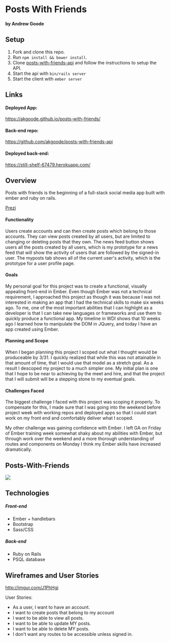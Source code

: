 # Posts With Friends

#### by Andrew Goode

## Setup

1.  Fork and clone this repo.
2.  Run `npm install && bower install`.
3.  Clone [posts-with-friends-api](https://github.com/akgoode/posts-with-friends-api) and follow the instructions to setup the API.
4.  Start the api with `bin/rails server`
5.  Start the client with `ember server`

## Links

#### Deployed App:
https://akgoode.github.io/posts-with-friends/
#### Back-end repo:
https://github.com/akgoode/posts-with-friends-api
#### Deployed back-end:
https://still-shelf-67479.herokuapp.com/

## Overview

Posts with friends is the beginning of a full-stack social media app built with ember and ruby on rails.

<a href="https://prezi.com/embed/zvhns0uf5kgq/?bgcolor=ffffff&amp;lock_to_path=0&amp;autoplay=0&amp;autohide_ctrls=0&amp;landing_data=bHVZZmNaNDBIWnNjdEVENDRhZDFNZGNIUE43MHdLNWpsdFJLb2ZHanI5NlBFSFRGSlcxNVNEclJqYlJFelc5WnF3PT0&amp;landing_sign=CA9-tMGvpBJDMMHMKBshvuEWJ-mSLkYen_wVvURPmzg">Prezi</a>

#### Functionality

Users create accounts and can then create posts which belong to those accounts.  They can view posts created by all users, but are limited to changing or deleting posts that they own.  The news feed button shows users all the posts created by all users, which is my prototype for a news feed that will show the activity of users that are followed by the signed-in user.  The myposts tab shows all of the current user's activity, which is the prototype for a user profile page.

#### Goals

My personal goal for this project was to create a functional, visually appealing front-end in Ember.  Even though Ember was not a technical requirement, I approached this project as though it was because I was not interested in making an app that I had the technical skills to make six weeks ago.  To me, one of the most important abilities that I can highlight as a developer is that I can take new languages or frameworks and use them to quickly produce a functional app.  My timeline in WDI shows that 10 weeks ago I learned how to manipulate the DOM in JQuery, and today I have an app created using Ember.

#### Planning and Scope

When I began planning this project I scoped out what I thought would be produceable by 3/31.  I quickly realized that while this was not attainable in that amount of time, that I would use that model as a stretch goal.  As a result I descoped my project to a much simpler one.  My initial plan is one that I hope to be near to achieving by the meet and hire, and that the project that I will submit will be a stepping stone to my eventual goals.

#### Challenges Faced

The biggest challenge I faced with this project was scoping it properly.  To compensate for this, I made sure that I was going into the weekend before project week with working repos and deployed apps so that I could start work on my front end and comfortably deliver what I scoped.

My other challenge was gaining confidence with Ember.  I left GA on Friday of Ember training week somewhat shaky about my abilities with Ember, but through work over the weekend and a more thorough understanding of routes and components on Monday I think my Ember skills have increased dramatically.

## Posts-With-Friends
<img src="https://s3.amazonaws.com/akgoode/posts-with-friends.png">

## Technologies

##### Front-end
- Ember + handlebars
- Bootstrap
- Sass/CSS

##### Back-end
- Ruby on Rails
- PSQL database

## Wireframes and User Stories

http://imgur.com/J1PhHgj

User Stories:
- As a user, I want to have an account.
- I want to create posts that belong to my account
- I want to be able to view all posts.
- I want to be able to update MY posts.
- I want to be able to delete MY posts.
- I don't want any routes to be accessible unless signed in.
